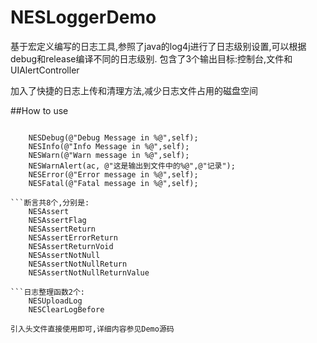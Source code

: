 # NESLoggerDemo
基于宏定义编写的日志工具,参照了java的log4j进行了日志级别设置,可以根据debug和release编译不同的日志级别.
包含了3个输出目标:控制台,文件和UIAlertController

加入了快捷的日志上传和清理方法,减少日志文件占用的磁盘空间

##How to use

```日志函数共有6个,分别是:

    NESDebug(@"Debug Message in %@",self);
    NESInfo(@"Info Message in %@",self);
    NESWarn(@"Warn message in %@",self);
    NESWarnAlert(ac, @"这是输出到文件中的%@",@"记录");
    NESError(@"Error message in %@",self);
    NESFatal(@"Fatal message in %@",self);

```断言共8个,分别是:
    NESAssert
    NESAssertFlag
    NESAssertReturn
    NESAssertErrorReturn
    NESAssertReturnVoid
    NESAssertNotNull
    NESAssertNotNullReturn
    NESAssertNotNullReturnValue

```日志整理函数2个:
    NESUploadLog
    NESClearLogBefore

引入头文件直接使用即可,详细内容参见Demo源码

